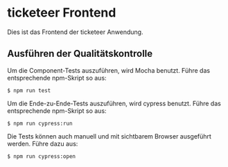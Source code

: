 # ticketeer Frontend

Dies ist das Frontend der ticketeer Anwendung.

## Ausführen der Qualitätskontrolle

Um die Component-Tests auszuführen, wird Mocha benutzt. Führe das entsprechende npm-Skript so aus:

```shell
$ npm run test
```

Um die Ende-zu-Ende-Tests auszuführen, wird cypress benutzt. Führe das entsprechende npm-Skript so aus:

```shell
$ npm run cypress:run
```

Die Tests können auch manuell und mit sichtbarem Browser ausgeführt werden. Führe dazu aus:

```shell
$ npm run cypress:open
```

